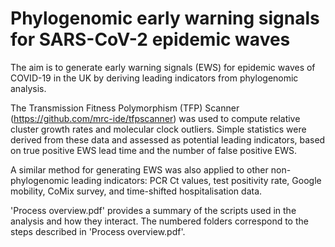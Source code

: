 # Phylogenomic early warning signals for SARS-CoV-2 epidemic waves
The aim is to generate early warning signals (EWS) for epidemic waves of COVID-19 in the UK by deriving leading indicators from phylogenomic analysis.

The Transmission Fitness Polymorphism (TFP) Scanner (https://github.com/mrc-ide/tfpscanner) was used to compute relative cluster growth rates and molecular clock outliers. Simple statistics were derived from these data and assessed as potential leading indicators, based on true positive EWS lead time and the number of false positive EWS.

A similar method for generating EWS was also applied to other non-phylogenomic leading indicators: PCR Ct values, test positivity rate, Google mobility, CoMix survey, and time-shifted hospitalisation data.

'Process overview.pdf' provides a summary of the scripts used in the analysis and how they interact. The numbered folders correspond to the steps described in 'Process overview.pdf'.
